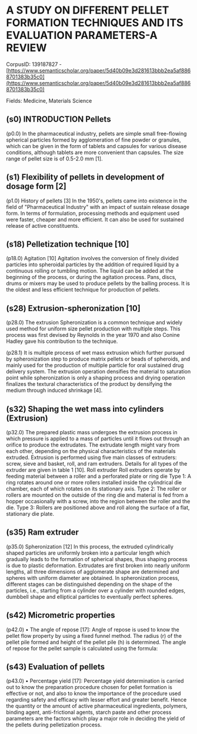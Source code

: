# A STUDY ON DIFFERENT PELLET FORMATION TECHNIQUES AND ITS EVALUATION PARAMETERS-A REVIEW

CorpusID: 139187827 - [https://www.semanticscholar.org/paper/5d40b09e3d281613bbb2ea5af8868701383b35c0](https://www.semanticscholar.org/paper/5d40b09e3d281613bbb2ea5af8868701383b35c0)

Fields: Medicine, Materials Science

## (s0) INTRODUCTION Pellets
(p0.0) In the pharmaceutical industry, pellets are simple small free-flowing spherical particles formed by agglomeration of fine powder or granules, which can be given in the form of tablets and capsules for various disease conditions, although tablets are more convenient than capsules. The size range of pellet size is of 0.5-2.0 mm [1].
## (s1) Flexibility of pellets in development of dosage form [2]
(p1.0) History of pellets [3] In the 1950's, pellets came into existence in the field of "Pharmaceutical Industry" with an impact of sustain release dosage form. In terms of formulation, processing methods and equipment used were faster, cheaper and more efficient. It can also be used for sustained release of active constituents.
## (s18) Pelletization technique [10]
(p18.0) Agitation [10] Agitation involves the conversion of finely divided particles into spheroidal particles by the addition of required liquid by a continuous rolling or tumbling motion. The liquid can be added at the beginning of the process, or during the agitation process. Pans, discs, drums or mixers may be used to produce pellets by the balling process. It is the oldest and less efficient technique for production of pellets.
## (s28) Extrusion-spheronization [10]
(p28.0) The extrusion Spheronization is a common technique and widely used method for uniform size pellet production with multiple steps. This process was first devised by Reynolds in the year 1970 and also Conine Hadley gave his contribution to the technique.

(p28.1) It is multiple process of wet mass extrusion which further pursued by spheronization step to produce matrix pellets or beads of spheroids, and mainly used for the production of multiple particle for oral sustained drug delivery system. The extrusion operation densifies the material to saturation point while spheronization is only a shaping process and drying operation finalizes the textural characteristics of the product by densifying the medium through induced shrinkage [4].
## (s32) Shaping the wet mass into cylinders (Extrusion)
(p32.0) The prepared plastic mass undergoes the extrusion process in which pressure is applied to a mass of particles until it flows out through an orifice to produce the extrudates. The extrudate length might vary from each other, depending on the physical characteristics of the materials extruded. Extrusion is performed using five main classes of extruders: screw, sieve and basket, roll, and ram extruders. Details for all types of the extruder are given in table 1 [10].  Roll extruder Roll extruders operate by feeding material between a roller and a perforated plate or ring die Type 1: A ring rotates around one or more rollers installed inside the cylindrical die chamber, each of which rotates on its stationary axis. Type 2: The roller or rollers are mounted on the outside of the ring die and material is fed from a hopper occasionally with a screw, into the region between the roller and the die. Type 3: Rollers are positioned above and roll along the surface of a flat, stationary die plate.
## (s35) Ram extruder
(p35.0) Spheronization [12] In this process, the extruded cylindrically shaped particles are uniformly broken into a particular length which gradually leads to the formation of spherical shapes, thus shaping process is due to plastic deformation. Extrudates are first broken into nearly uniform lengths, all three dimensions of agglomerate shape are determined and spheres with uniform diameter are obtained. In spheronization process, different stages can be distinguished depending on the shape of the particles, i.e., starting from a cylinder over a cylinder with rounded edges, dumbbell shape and elliptical particles to eventually perfect spheres.
## (s42) Micrometric properties
(p42.0) • The angle of repose [17]: Angle of repose is used to know the pellet flow property by using a fixed funnel method. The radius (r) of the pellet pile formed and height of the pellet pile (h) is determined. The angle of repose for the pellet sample is calculated using the formula:
## (s43) Evaluation of pellets
(p43.0) • Percentage yield [17]: Percentage yield determination is carried out to know the preparation procedure chosen for pellet formation is effective or not, and also to know the importance of the procedure used regarding safety and efficacy with lesser effort and greater benefit. Hence the quantity or the amount of active pharmaceutical ingredients, polymers, binding agent, anti-frictional agents, starch paste and other process parameters are the factors which play a major role in deciding the yield of the pellets during pelletization process.
